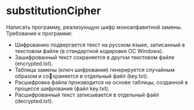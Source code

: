 # substitutionCipher
Написать программу, реализующую шифр моноалфавитной 
замены. Требования к программе:
- Шифрованию подвергается текст на русском языке, записанный в текстовом 
файле (в стандартной кодировке ОС Windows).
- Зашифрованный текст сохраняется в другом текстовом файле
(encrypted.txt).
- Таблица замены (ключ шифрования) генерируется случайным образом и сохраняется в отдельный файл (key.txt).
- Расшифровка файла производится на основе таблицы, созданной в процессе 
шифрования (файл key.txt).
- Расшифрованный текст записывается в отдельный файл (decrypted.txt).
